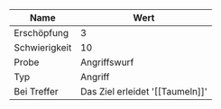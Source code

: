 
| Name          | Wert                            |
| ------------- | ------------------------------- |
| Erschöpfung   | 3                               |
| Schwierigkeit | 10                              |
| Probe         | Angriffswurf                    |
| Typ           | Angriff                         |
| Bei Treffer   | Das Ziel erleidet '[[Taumeln]]' |
